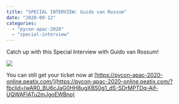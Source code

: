 ```yaml
---
title: "SPECIAL INTERVIEW: Guido van Rossum"
date: "2020-09-12"
categories:
  - "pycon-apac-2020"
  - "special-interview"
---
```


Catch up with this Special Interview with Guido van Rossum!

![](/archived-images/12th-1000-1130-interview-guido.png?w=1024)

You can still get your ticket now at [https://pycon-apac-2020-online.peatix.com/](https://pycon-apac-2020-online.peatix.com/?fbclid=IwAR0_BU6cJaG0HH8ugXBS0g1_dS-SDrMPTDq-Ajf-UQWAFlATu2mJgoEWBno)
